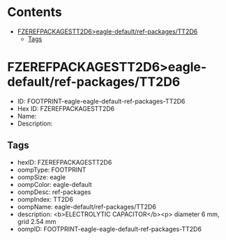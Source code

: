 



Contents
========

* [FZEREFPACKAGESTT2D6>eagle-default/ref-packages/TT2D6](#fzerefpackagestt2d6eagle-defaultref-packagestt2d6)
	* [Tags](#tags)

# FZEREFPACKAGESTT2D6>eagle-default/ref-packages/TT2D6

- ID: FOOTPRINT-eagle-eagle-default-ref-packages-TT2D6
- Hex ID: FZEREFPACKAGESTT2D6
- Name: 
- Description: 

## Tags

- hexID: FZEREFPACKAGESTT2D6
- oompType: FOOTPRINT
- oompSize: eagle
- oompColor: eagle-default
- oompDesc: ref-packages
- oompIndex: TT2D6
- oompName: eagle-default/ref-packages/TT2D6
- description: &lt;b&gt;ELECTROLYTIC CAPACITOR&lt;/b&gt;&lt;p&gt;&#xD;
diameter 6 mm, grid 2.54 mm
- oompID: FOOTPRINT-eagle-eagle-default-ref-packages-TT2D6
